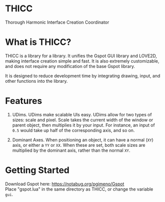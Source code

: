 # THICC
Thorough Harmonic Interface Creation Coordinator

# What is THICC?
THICC is a library for a library.
It unifies the Gspot GUI library and LOVE2D, making interface creation simple and fast. It is also extremely customizable, and does not require any modification of the base Gspot library.  

It is designed to reduce development time by integrating drawing, input, and other functions into the library.

# Features
1. UDims. UDims make scalable UIs easy. UDims allow for two types of sizes: scale and pixel. Scale takes the current width of the window or parent object, then multiplies it by your input. For instance, an input of ```0.5``` would take up half of the corresponding axis, and so on.  

2. Dominant Axes. When positioning an object, it can have a normal (```XY```) axis, or either a ```YY``` or ```XX```. When these are set, both scale sizes are multiplied by the dominant axis, rather than the normal ```XY```.  

# Getting Started
Download Gspot here: https://notabug.org/pgimeno/Gspot  
Place "gspot.lua" in the same directory as THICC, or change the variable ```gui```.
